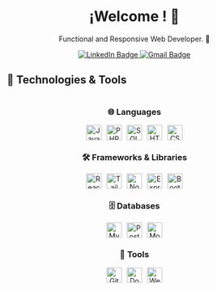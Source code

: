 <!-- Encabezado principal -->
<h1 align="center">¡Welcome ! 👋</h1>

<!-- Descripción breve -->
<p align="center">
 Functional and Responsive Web Developer. 🚀
</p>
<!-- Medios de Comunicación -->
<div align="center" id="badges">
  <a href="https://www.linkedin.com/in/facundo-aguilar-014265261/" target="_blank">
    <img src="https://img.shields.io/badge/LinkedIn-blue?style=for-the-badge&logo=linkedin&logoColor=white" alt="LinkedIn Badge"/>
  </a>
  <a href="mailto:facuam25@gmail.com">
    <img src="https://img.shields.io/badge/Gmail-D14836?style=for-the-badge&logo=gmail&logoColor=white" alt="Gmail Badge"/>
  </a>
</div>

<!--LENGUAJES-->
## 🚀 Technologies & Tools

<div align="center" style="display: flex; justify-content: center; gap: 30px; flex-wrap: wrap;">

  <!-- Languages Section -->
  <div style="text-align: center;">
    <h3>🌐 Languages</h3>
    <div style="display: flex; flex-wrap: wrap; gap: 10px; justify-content: center;">
      <img src="https://img.shields.io/badge/JavaScript-F7DF1E?style=for-the-badge&logo=javascript&logoColor=black" alt="JavaScript Badge" style="height: 30px;"/>
      <img src="https://img.shields.io/badge/PHP-777BB4?style=for-the-badge&logo=php&logoColor=white" alt="PHP Badge" style="height: 30px;"/>
      <img src="https://img.shields.io/badge/SQL-003B57?style=for-the-badge&logo=sqlite&logoColor=white" alt="SQL Badge" style="height: 30px;"/>
      <img src="https://img.shields.io/badge/HTML-E34F26?style=for-the-badge&logo=html5&logoColor=white" alt="HTML Badge" style="height: 30px;"/>
      <img src="https://img.shields.io/badge/CSS-1572B6?style=for-the-badge&logo=css3&logoColor=white" alt="CSS Badge" style="height: 30px;"/>
  </div>

  <!-- Frameworks & Libraries Section -->
  <div style="text-align: center;">
    <h3>🛠️ Frameworks & Libraries</h3>
    <div style="display: flex; flex-wrap: wrap; gap: 10px; justify-content: center;">
      <img src="https://img.shields.io/badge/React-61DAFB?style=for-the-badge&logo=react&logoColor=black" alt="React Badge" style="height: 30px;"/>
      <img src="https://img.shields.io/badge/Tailwind_CSS-06B6D4?style=for-the-badge&logo=tailwind-css&logoColor=white" alt="Tailwind CSS Badge" style="height: 30px;"/>
      <img src="https://img.shields.io/badge/Node.js-339933?style=for-the-badge&logo=node.js&logoColor=white" alt="Node.js Badge" style="height: 30px;"/>
      <img src="https://img.shields.io/badge/Express.js-000000?style=for-the-badge&logo=express&logoColor=white" alt="Express Badge" style="height: 30px;"/>
      <img src="https://img.shields.io/badge/Bootstrap-563D7C?style=for-the-badge&logo=bootstrap&logoColor=white" alt="Bootstrap Badge" style="height: 30px;"/>
    </div>
  </div>

  <!-- Databases Section -->
  <div style="text-align: center;">
    <h3>🗄️ Databases</h3>
    <div style="display: flex; flex-wrap: wrap; gap: 10px; justify-content: center;">
      <img src="https://img.shields.io/badge/MySQL-4479A1?style=for-the-badge&logo=mysql&logoColor=white" alt="MySQL Badge" style="height: 30px;"/>
      <img src="https://img.shields.io/badge/PostgreSQL-4169E1?style=for-the-badge&logo=postgresql&logoColor=white" alt="PostgreSQL Badge" style="height: 30px;"/>
      <img src="https://img.shields.io/badge/MongoDB-47A248?style=for-the-badge&logo=mongodb&logoColor=white" alt="MongoDB Badge" style="height: 30px;"/>
    </div>
  </div>

  <!-- Tools Section -->
  <div style="text-align: center;">
    <h3>🧩 Tools</h3>
    <div style="display: flex; flex-wrap: wrap; gap: 10px; justify-content: center;">
      <img src="https://img.shields.io/badge/Git-F05032?style=for-the-badge&logo=git&logoColor=white" alt="Git Badge" style="height: 30px;"/>
      <img src="https://img.shields.io/badge/Docker-2496ED?style=for-the-badge&logo=docker&logoColor=white" alt="Docker Badge" style="height: 30px;"/>
      <img src="https://img.shields.io/badge/Webpack-8DD6F9?style=for-the-badge&logo=webpack&logoColor=black" alt="Webpack Badge" style="height: 30px;"/>
    </div>
  </div>

</div>



